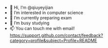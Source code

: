 - 👋 Hi, I’m @qiuyeyijian
- 👀 I’m interested in computer science
- 🌱 I’m currently preparing exam
- 💞️ I’m busy studying
- 📫 You can touch me with email!
https://support.github.com/contact/feedback?category=profile&subject=Profile+README
<!---
qiuyeyijian/qiuyeyijian is a ✨ special ✨ repository because its `README.md` (this file) appears on your GitHub profile.
You can click the Preview link to take a look at your changes.
--->
